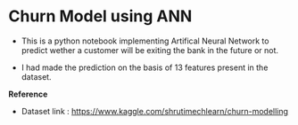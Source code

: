 # Churn Model using ANN

- This is a python notebook implementing Artifical Neural Network to predict wether a customer will be exiting the bank in the future or not.

- I had made the prediction on the basis of 13 features present in the dataset.

**Reference**
 - Dataset link : https://www.kaggle.com/shrutimechlearn/churn-modelling

